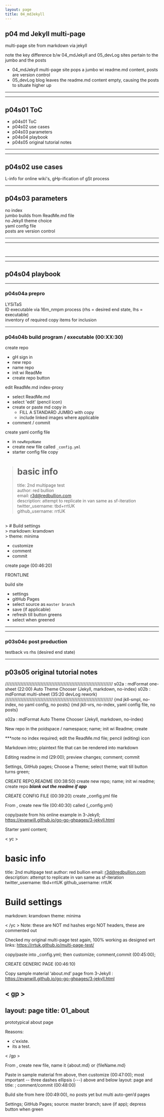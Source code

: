 ```yaml
---
layout: page
title: 04_mdJekyll
---
```


## p04 md Jekyll multi-page ##

multi-page site from markdown via jekyll<br/>

note the key difference b/w 04_mdJekyll and 05_devLog sites pertain to the jumbo and the posts
- 04_mdJekyll multi-page site pops a jumbo wi readme.md content, posts are version control
- 05_devLog blog leaves the readme.md content empty, causing the posts to situate higher up


---
---



## p04s01 ToC ##
- p04s01 ToC
- p04s02 use cases
- p04s03 parameters
- p04s04 playbook
- p04s05 original tutorial notes

---
---

## p04s02 use cases ##

L-info for online wiki's, gHp-ification of gSt process


  
---

## p04s03 parameters ##

no index<br/>
jumbo builds from ReadMe.md file<br/>
no Jekyll theme choice<br/>
yaml config file<br/>
posts are version control<br/>

---
---

<br/>

---
---


## p04s04 playbook ##

---

### p04s04a prepro ###

LYSiTaS<br/>
ID executable via 16m_nmpm process (rhs = desired end state, lhs = executable)<br/>
inventory of required copy items for inclusion

---

### p04s04b build program / executable (00:XX:30) ###

create repo
- gH sign in
- new repo
- name repo
- init wi ReadMe
- create repo button


edit ReadMe.md index-proxy
- select ReadMe.md
- select 'edit' (pencil icon)
- create or paste md copy in
    - FILL A STANDARD JUMBO with copy
    - include linked images where applicable
- comment / commit

create yaml config file
- in `newRepoName`
- create new file called `_config.yml` 
- starter config file copy

> # basic info<br/>
> title: 2nd multipage test<br/>
> author: red bullion<br/>
> email: r3d@redbullion.com<br/>
> description: attempt to replicate in van same as sf-iteration<br/>
> twitter_username: tbd+rrtUK<br/>
> github_username:  rrtUK<br/>
<br/>
> # Build settings<br/>
> markdown: kramdown<br/>
> theme: minima<br/>

- customize
- comment
- commit

create page (00:46:20)



FRONTLINE

build site
- settings
- gitHub Pages
- select source as `master branch`
- save (if applicable)
- refresh till button greens
- select when greened

---
---

### p03s04c post production ###

testback vs rhs (desired end state)

---

## p03s05 original tutorial notes ##

//////////////////////////////////////////////////////////////////////
s02a	:  mdFormat one-sheet (22:00) Auto Theme Chooser (Jekyll, markdown, no-index)
s02b	:  mdFormat multi-sheet (35:20 devLog rework)
//////////////////////////////////////////////////////////////////////
{md jkll-smpl, no-index, no yaml config, no posts}
{md jkll-vrs, no-index, yaml config file, no posts}

s02a	:  mdFormat Auto Theme Chooser (Jekyll, markdown, no-index)

New repo in the poidspace / namespace;  name;  init wi Readme; create

***note no index required;  edit the ReadMe.md file;  pencil (editing) icon

Markdown intro;  plaintext file that can be rendered into markdown

Editing readme in md (29:00);  preview changes;  comment;  commit

Settings, GitHub pages;  Choose a Theme;  select theme;  wait till button turns green;




CREATE REPO,README
(00:38:50) create new repo;  name;  init wi readme;  create repo
***blank out the readme if app***

CREATE CONFIG FILE
(00:39:20) create _config.yml file


From <newRepoName>, create new file (00:40:30) called {_config.yml}

copy/paste from his online example in 3-Jekyll;
https://evanwill.github.io/go-go-ghpages/3-jekyll.html

Starter yaml content;  


<  yc  >
# basic info
title: 2nd multipage test
author: red bullion
email: r3d@redbullion.com
description: attempt to replicate in van same as sf-iteration
twitter_username: tbd+rrtUK
github_username:  rrtUK

# Build settings
markdown: kramdown
theme: minima

< /yc  >
Note:  these are NOT md hashes ergo NOT headers, these are commented out

Checked my original multi-page test again, 100% working as designed wrt links:
https://rrtuk.github.io/multi-page-test/

copy/paste into _config.yml;  then customize; comment,commit (00:45:00);

CREATE GENERIC PAGE (00:46:10)

Copy sample material ‘about.md’ page from
 3-Jekyll  :  https://evanwill.github.io/go-go-ghpages/3-jekyll.html

<  gp  >
---
layout: page
title: 01_about
---

prototypical about page

Reasons:
- c'existe.
- its a test.



< /gp  >

From <newRepoName>, create new file, name it {about.md} or {fileName.md}

Paste in sample material frm above, then customize (00:47:00);  most important -- three dashes ellipsis (---) above and below layout: page and title: <fileName>; comment/commit (00:48:00)

Build site from here (00:49:00), no posts yet but multi auto-gen’d pages 

Settings;  GitHub Pages;  source: master branch;  save (if app); depress button when green


